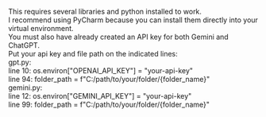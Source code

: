 This requires several libraries and python installed to work.<br> I recommend using PyCharm because you can install them directly into your virtual environment. <br> You must also have already created an API key for both Gemini and ChatGPT.<br>Put your api key and file path on the indicated lines:
<br>gpt.py:
<br>line 10: os.environ["OPENAI_API_KEY"] = "your-api-key"
<br>line 94: folder_path = f"C:/path/to/your/folder/{folder_name}"
<br>gemini.py:
<br>line 12: os.environ["GEMINI_API_KEY"] = "your-api-key"
<br>line 99: folder_path = f"C:/path/to/your/folder/{folder_name}"
